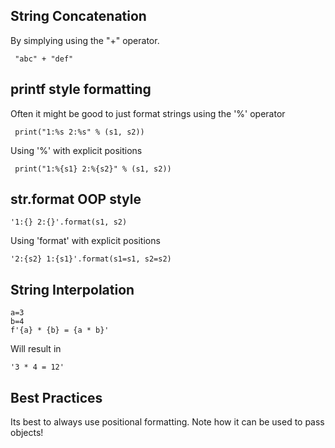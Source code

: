 ## String Concatenation

By simplying using the "+" operator.

     "abc" + "def"

## printf style formatting

Often it might be good to just format strings using the '%' operator

     print("1:%s 2:%s" % (s1, s2))

Using '%' with explicit positions

     print("1:%{s1} 2:%{s2}" % (s1, s2))
     
## str.format OOP style

    '1:{} 2:{}'.format(s1, s2)
    
Using 'format' with explicit positions

    '2:{s2} 1:{s1}'.format(s1=s1, s2=s2)
    
## String Interpolation

    a=3
    b=4
    f'{a} * {b} = {a * b}'

Will result in

    '3 * 4 = 12'

## Best Practices

Its best to always use positional formatting. Note how it can be used to pass objects!
